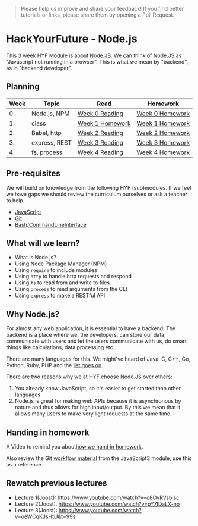 
> Please help us improve and share your feedback! If you find better tutorials or links, please share them by opening a Pull Request.

# HackYourFuture - Node.js
This 3 week HYF Module is about Node.JS. We can think of Node.JS as "Javascript not running in a browser". This is what we mean by "backend", as in "backend developer".

## Planning
| Week | Topic | Read | Homework |
| ---- | ----- | ---- | -------- |
| 0. | Node.js, NPM | [Week 0 Reading](week0/README.md) | [Week 0 Homework](week0/homework/README.md) |
| 1. | class | [Week 1 Homework](week1/README.md) | [Week 1 Homework](week1/homework/README.md) |
| 2. | Babel, http | [Week 2 Reading](week2/README.md) | [Week 2 Homework](week2/homework/README.md) |
| 3. | express, REST | [Week 3 Reading](week3/README.md) | [Week 3 Homework](week3/homework/README.md) |
| 4. | fs, process | [Week 4 Reading](week4/README.md) | [Week 4 Homework](week4/MAKEME.md) |


## Pre-requisites
We will build on knowledge from the following HYF (sub)modules. If we feel we have gaps we should review the curriculum ourselves or ask a teacher to help.
- [JavaScript](https://github.com/HackYourFuture/JavaScript)
- [Git](https://github.com/HackYourFuture/Git)
- [Bash/CommandLineInterface](https://github.com/HackYourFuture/CommandLine)

## What will we learn?
- What is Node.js?
- Using Node Package Manager (NPM)
- Using `require` to include modules
- Using `http` to handle http requests and respond
- Using `fs` to read from and write to files.
- Using `process` to read arguments from the CLI
- Using `express` to make a RESTful API

## Why Node.js?
For almost any web application, it is essential to have a backend. The backend is a place where we, the developers, can store our data, communicate with users and let the users communicate with us, do smart things like calculations, data processing etc.

There are many languages for this. We might've heard of Java, C, C++, Go, Python, Ruby, PHP and the [list goes on](https://blog.newrelic.com/2016/08/18/popular-programming-languages-2016-go/). 

There are two reasons why we at HYF choose Node.JS over others:
1) You already know JavaScript, so it's easier to get started than other languages
2) Node.js is great for making web APIs because it is asynchronous by nature and thus allows for high input/output. By this we mean that it allows many users to make very light requests at the same time.

## Handing in homework
A Video to remind you about[how we hand in homework](https://www.youtube.com/watch?v=-o0yomUVVpU&index=2&list=PLVYDhqbgYpYUGxRdtQdYVE5Q8h3bt6SIA).

Also review the Git [workflow material](https://github.com/HackYourFuture/Git/blob/master/Lecture-3.md) from the JavaScript3 module, use this as a reference.

## Rewatch previous lectures

- Lecture 1(Joost): https://www.youtube.com/watch?v=c8OvRVsbIsc
- Lecture 2(Joost): https://www.youtube.com/watch?v=pY7IDaLX-no
- Lecture 3(Joost): https://www.youtube.com/watch?v=oeWCqKJsHtU&t=99s



